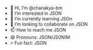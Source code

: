 - 👋 Hi, I’m @chanakya-bm
- 👀 I’m interested in JSON
- 🌱 I’m currently learning JSOn
- 💞️ I’m looking to collaborate on JSON
- 📫 How to reach me JSON
- 😄 Pronouns: JSON/JSONIM
- ⚡ Fun fact: JSON

<!---
chanakya-bm/chanakya-bm is a ✨ special ✨ repository because its `README.md` (this file) appears on your GitHub profile.
You can click the Preview link to take a look at your changes.
--->
